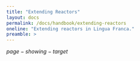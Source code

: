 ```yaml
---
title: "Extending Reactors"
layout: docs
permalink: /docs/handbook/extending-reactors
oneline: "Extending reactors in Lingua Franca."
preamble: >
---
```


$page-showing-target$
